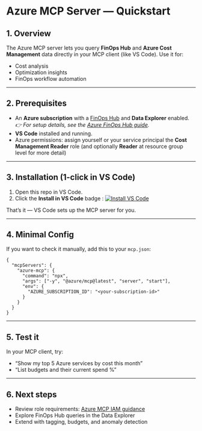 # Azure MCP Server — Quickstart



## 1. Overview

The Azure MCP server lets you query **FinOps Hub** and **Azure Cost Management** data directly in your MCP client (like VS Code). Use it for:

- Cost analysis
- Optimization insights
- FinOps workflow automation

------



## 2. Prerequisites

- An **Azure subscription** with a [FinOps Hub](https://learn.microsoft.com/en-us/cloud-computing/finops/toolkit/hubs/finops-hubs-overview?utm_source=chatgpt.com#create-a-new-hub) and **Data Explorer** enabled. *👉 For setup details, see the [Azure FinOps Hub guide](https://learn.microsoft.com/en-us/cloud-computing/finops/toolkit/hubs/finops-hubs-overview?utm_source=chatgpt.com#create-a-new-hub).*
- **VS Code** installed and running. 
- Azure permissions: assign yourself or your service principal the **Cost Management Reader** role (and optionally **Reader** at resource group level for more detail)



------

## 3. Installation (1-click in VS Code)

1. Open this repo in VS Code.
2. Click the **Install in VS Code** badge : [![Install VS Code](https://img.shields.io/badge/Install-VS%20Code-blue?logo=visualstudiocode&logoColor=white)](https://insiders.vscode.dev/redirect/mcp/install?name=Azure+MCP+Server&config={"command":"npx","args":["-y","@azure%2Fmcp@latest","server","start"]}&utm_source=chatgpt.com)

That’s it — VS Code sets up the MCP server for you.

------



## 4. Minimal Config

If you want to check it manually, add this to your `mcp.json`:

```
{
  "mcpServers": {
    "azure-mcp": {
      "command": "npx",
      "args": ["-y", "@azure/mcp@latest", "server", "start"],
      "env": {
        "AZURE_SUBSCRIPTION_ID": "<your-subscription-id>"
      }
    }
  }
}
```

------



## 5. Test it

In your MCP client, try:

- “Show my top 5 Azure services by cost this month”
- “List budgets and their current spend %”

------



## 6. Next steps

- Review role requirements: [Azure MCP IAM guidance](../tooling-governance/security-privileges-azure.md)
- Explore FinOps Hub queries in the Data Explorer
- Extend with tagging, budgets, and anomaly detection

  
